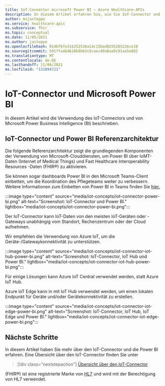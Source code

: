 ```yaml
---
title: IoT-Connector microsoft Power BI – Azure Healthcare-APIs
description: In diesem Artikel erfahren Sie, wie Sie IoT-Connector und -Power BI
author: msjasteppe
ms.service: healthcare-apis
ms.subservice: fhir
ms.topic: conceptual
ms.date: 11/05/2021
ms.author: jasteppe
ms.openlocfilehash: 014bf6fe316252536a14c15bad8255285226ce10
ms.sourcegitcommit: 591ffa464618b8bb3c6caec49a0aa9c91aa5e882
ms.translationtype: MT
ms.contentlocale: de-DE
ms.lasthandoff: 11/06/2021
ms.locfileid: "131894721"
---
```

# <a name="iot-connector-and-microsoft-power-bi"></a>IoT-Connector und Microsoft Power BI

In diesem Artikel wird die Verwendung des IoT-Connectors und von Microsoft Power Business Intelligence (BI) beschrieben.

## <a name="iot-connector-and-power-bi-reference-architecture"></a>IoT-Connector und Power BI Referenzarchitektur

Die folgende Referenzarchitektur zeigt die grundlegenden Komponenten der Verwendung von Microsoft-Clouddiensten, um Power BI über IoMT-Daten (Internet of Medical Things) und Fast Healthcare Interoperability Resources -Daten (FHIR&#174;) zu aktivieren. 

Sie können sogar dashboards Power BI in den Microsoft Teams-Client einbetten, um die Koordination des Pflegeteams weiter zu verbessern. Weitere Informationen zum Einbetten von Power BI in Teams finden Sie [hier.](/power-bi/collaborate-share/service-embed-report-microsoft-teams)

:::image type="content" source="media/iot-concepts/iot-connector-power-bi.png" alt-text="Screenshot: IoT-Connector und Power BI." lightbox="media/iot-concepts/iot-connector-power-bi.png":::

Der IoT-Connector kann IoT-Daten von den meisten IoT-Geräten oder -Gateways unabhängig vom Standort, Rechenzentrum oder der Cloud aufnehmen. 

Wir empfehlen die Verwendung von Azure IoT, um die Geräte-/Gatewaykonnektivität zu unterstützen.

:::image type="content" source="media/iot-concepts/iot-connector-iot-hub-power-bi.png" alt-text="Screenshot: IoT-Connector, IoT Hub und Power BI." lightbox="media/iot-concepts/iot-connector-iot-hub-power-bi.png":::

Für einige Lösungen kann Azure IoT Central verwendet werden, statt Azure IoT Hub.

Azure IoT Edge kann in mit IoT Hub verwendet werden, um einen lokalen Endpunkt für Geräte und/oder Gerätekonnektivität zu erstellen.

:::image type="content" source="media/iot-concepts/iot-connector-iot-edge-power-bi.png" alt-text="Screenshot: IoT-Connector, IoT Hub, IoT Edge und Power BI." lightbox="media/iot-concepts/iot-connector-iot-edge-power-bi.png":::

## <a name="next-steps"></a>Nächste Schritte

In diesem Artikel haben Sie mehr über den IoT-Connector und die Power BI erfahren. Eine Übersicht über den IoT-Connector finden Sie unter

>[!div class="nextstepaction"]
>[Übersicht über den IoT-Connector](iot-connector-overview.md)

(FHIR&#174;) ist eine registrierte Marke von [HL7](https://hl7.org/fhir/) und wird mit der Berechtigung von HL7 verwendet.
